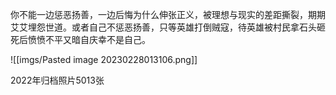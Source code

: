 你不能一边惩恶扬善，一边后悔为什么伸张正义，被理想与现实的差距撕裂，期期艾艾埋怨世道。或者自己不惩恶扬善，只等英雄打倒贼寇，待英雄被村民拿石头砸死后愤愤不平又暗自庆幸不是自己。

![[imgs/Pasted image 20230228013106.png]]

2022年归档照片5013张